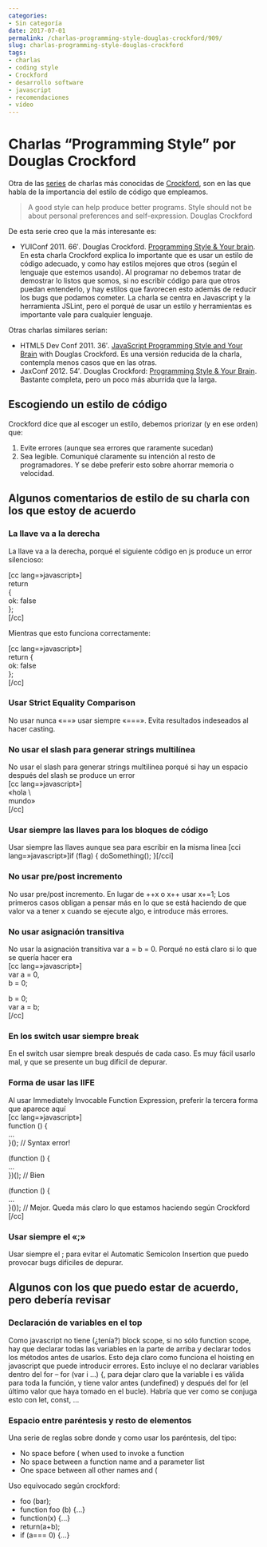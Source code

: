 ```yaml
---
categories:
- Sin categoría
date: 2017-07-01
permalink: /charlas-programming-style-douglas-crockford/909/
slug: charlas-programming-style-douglas-crockford
tags:
- charlas
- coding style
- Crockford
- desarrollo software
- javascript
- recomendaciones
- vídeo
---
```


# Charlas “Programming Style” por Douglas Crockford

Otra de las [series](http://conocimientoabierto.es/the-better-parts-douglas-crockford/901/) de charlas más conocidas de [Crockford](http://crockford.com/), son en las que habla de la importancia del estilo de código que empleamos.

> A good style can help produce better programs. Style should not be about personal preferences and self-expression. Douglas Crockford

De esta serie creo que la más interesante es:

- YUIConf 2011. 66′. Douglas Crockford. [Programming Style &amp; Your brain](https://www.youtube.com/watch?v=taaEzHI9xyY). En esta charla Crockford explica lo importante que es usar un estilo de código adecuado, y como hay estilos mejores que otros (según el lenguaje que estemos usando). Al programar no debemos tratar de demostrar lo listos que somos, si no escribir código para que otros puedan entenderlo, y hay estilos que favorecen esto además de reducir los bugs que podamos cometer. La charla se centra en Javascript y la herramienta JSLint, pero el porqué de usar un estilo y herramientas es importante vale para cualquier lenguaje.

Otras charlas similares serían:

- HTML5 Dev Conf 2011. 36′. [JavaScript Programming Style and Your Brain](https://www.youtube.com/watch?v=cIOIyfRoGcM) with Douglas Crockford. Es una versión reducida de la charla, contempla menos casos que en las otras.
- JaxConf 2012. 54′. Douglas Crockford: [Programming Style &amp; Your Brain](https://www.youtube.com/watch?v=_EANG8ZZbRs). Bastante completa, pero un poco más aburrida que la larga.

## Escogiendo un estilo de código

Crockford dice que al escoger un estilo, debemos priorizar (y en ese orden) que:

1. Evite errores (aunque sea errores que raramente sucedan)
2. Sea legible. Comuniqué claramente su intención al resto de programadores. Y se debe preferir esto sobre ahorrar memoria o velocidad.

## Algunos comentarios de estilo de su charla con los que estoy de acuerdo

### La llave va a la derecha

La llave va a la derecha, porqué el siguiente código en js produce un error silencioso:

\[cc lang=»javascript»\]  
return  
{  
ok: false  
};  
\[/cc\]

Mientras que esto funciona correctamente:

\[cc lang=»javascript»\]  
return {  
ok: false  
};  
\[/cc\]

### Usar Strict Equality Comparison

No usar nunca «==» usar siempre «===». Evita resultados indeseados al hacer casting.

### No usar el slash para generar strings multilínea

No usar el slash para generar strings multilínea porqué si hay un espacio después del slash se produce un error  
\[cc lang=»javascript»\]  
«hola \\  
mundo»  
\[/cc\]

### Usar siempre las llaves para los bloques de código

Usar siempre las llaves aunque sea para escribir en la misma linea \[cci lang=»javascript»\]if (flag) { doSomething(); }\[/cci\]

### No usar pre/post incremento

No usar pre/post incremento. En lugar de ++x o x++ usar x+=1; Los primeros casos obligan a pensar más en lo que se está haciendo de que valor va a tener x cuando se ejecute algo, e introduce más errores.

### No usar asignación transitiva

No usar la asignación transitiva var a = b = 0. Porqué no está claro si lo que se quería hacer era  
\[cc lang=»javascript»\]  
var a = 0,  
b = 0;

b = 0;  
var a = b;  
\[/cc\]

### En los switch usar siempre break

En el switch usar siempre break después de cada caso. Es muy fácil usarlo mal, y que se presente un bug difícil de depurar.

### Forma de usar las IIFE

Al usar Immediately Invocable Function Expression, preferir la tercera forma que aparece aquí  
\[cc lang=»javascript»\]  
function () {  
…  
}(); // Syntax error!

(function () {  
…  
})(); // Bien

(function () {  
…  
}()); // Mejor. Queda más claro lo que estamos haciendo según Crockford  
\[/cc\]

### Usar siempre el «;»

Usar siempre el ; para evitar el Automatic Semicolon Insertion que puedo provocar bugs difíciles de depurar.

## Algunos con los que puedo estar de acuerdo, pero debería revisar

### Declaración de variables en el top

Como javascript no tiene (¿tenía?) block scope, si no sólo function scope, hay que declarar todas las variables en la parte de arriba y declarar todos los métodos antes de usarlos. Esto deja claro como funciona el hoisting en javascript que puede introducir errores. Esto incluye el no declarar variables dentro del for – for (var i …) {, para dejar claro que la variable i es válida para toda la función, y tiene valor antes (undefined) y después del for (el último valor que haya tomado en el bucle). Habría que ver como se conjuga esto con let, const, …

### Espacio entre paréntesis y resto de elementos

Una serie de reglas sobre donde y como usar los paréntesis, del tipo:

- No space before ( when used to invoke a function
- No space between a function name and a parameter list
- One space between all other names and (

Uso equivocado según crockford:

- foo (bar);
- function foo (b) {…}
- function(x) {…}
- return(a+b);
- if (a=== 0) {…}